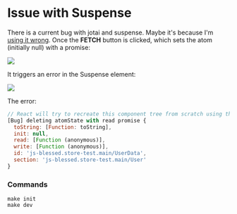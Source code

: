 # Issue with Suspense

There is a current bug with jotai and suspense. Maybe it's because I'm
[using it
wrong](https://github.com/zcaudate/js-blessed.store-test/blob/master/src/main.js#L30-L34).
Once the **FETCH** button is clicked, which sets the atom (initially
null) with a promise:

![](https://user-images.githubusercontent.com/1455572/118162336-333f3e00-b453-11eb-9ff2-a82e7a376774.png)

It triggers an error in the Suspense element:

![](https://user-images.githubusercontent.com/1455572/118162341-35a19800-b453-11eb-9a53-3a1b4cfe09c3.png)

The error:

``` javascript
// React will try to recreate this component tree from scratch using the error boundary you provided, Debug.
[Bug] deleting atomState with read promise {
  toString: [Function: toString],
  init: null,
  read: [Function (anonymous)],
  write: [Function (anonymous)],
  id: 'js-blessed.store-test.main/UserData',
  section: 'js-blessed.store-test.main/User'
}
```

### Commands

``` shell
make init
make dev
```
